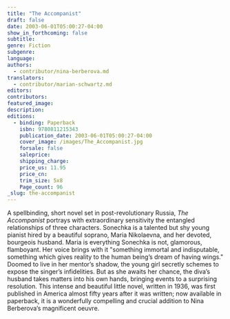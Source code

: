 ```yaml
---
title: "The Accompanist"
draft: false
date: 2003-06-01T05:00:27-04:00
show_in_forthcoming: false
subtitle:
genre: Fiction
subgenre:
language:
authors:
  - contributor/nina-berberova.md
translators:
  - contributor/marian-schwartz.md
editors:
contributors:
featured_image:
description:
editions:
  - binding: Paperback
    isbn: 9780811215343
    publication_date: 2003-06-01T05:00:27-04:00
    cover_image: /images/The_Accompanist.jpg
    forsale: false
    saleprice:
    shipping_charge:
    price_us: 11.95
    price_cn:
    trim_size: 5x8
    Page_count: 96
_slug: the-accompanist
---
```


A spellbinding, short novel set in post-revolutionary Russia, _The Accompanist_ portrays with extraordinary sensitivity the entangled relationships of three characters. Sonechka is a talented but shy young pianist hired by a beautiful soprano, Maria Nikolaevna, and her devoted, bourgeois husband. Maria is everything Sonechka is not, glamorous, flamboyant. Her voice brings with it "something immortal and indisputable, something which gives reality to the human being’s dream of having wings." Doomed to live in her mentor’s shadow, the young girl secretly schemes to expose the singer’s infidelities. But as she awaits her chance, the diva’s husband takes matters into his own hands, bringing events to a surprising resolution. This intense and beautiful little novel, written in 1936, was first published in America almost fifty years after it was written; now available in paperback, it is a wonderfully compelling and crucial addition to Nina Berberova’s magnificent oeuvre.

